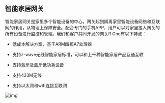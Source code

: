 ## 智能家居网关
智能家居网关是家里多个智能设备的中心，网关起到隔离家里智能设备网络和互联网的作用，从物理上保障安全。配合专门的手机APP，用户可以对家里接入网关的所有设备进行监控和管理。我们和客户共同开发的网关R One有以下特点：

* 低成本解决方案，基于ARM四核A7处理器

* 支持z-wave无线智能家居标准，可以和上千种智能家居产品互通互联

* 支持蓝牙及蓝牙低功耗设备

* 支持433M无线

* 支持以太网和wifi连接互联网

![img](/images/project/p3/p3-1.png)
